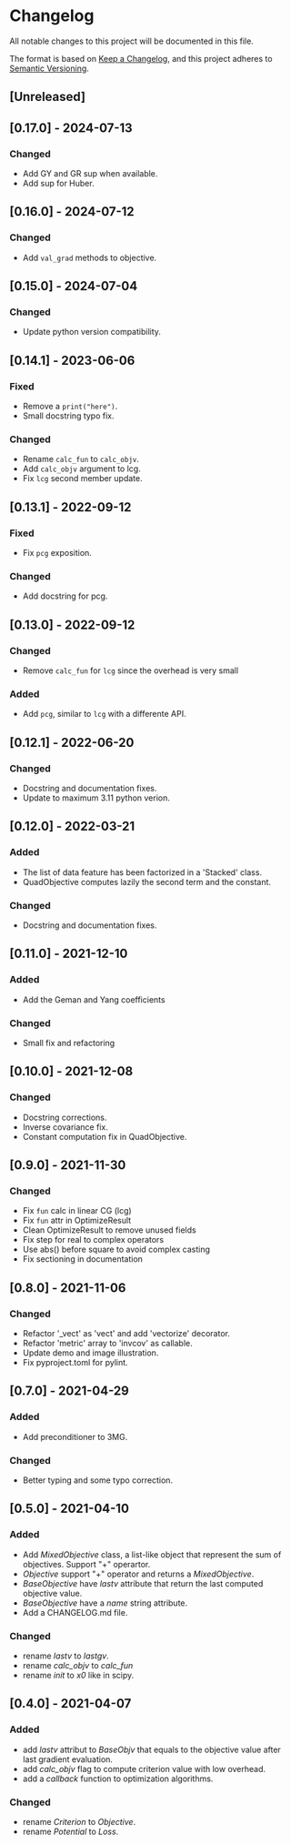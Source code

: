 # Changelog
All notable changes to this project will be documented in this file.

The format is based on [Keep a Changelog](https://keepachangelog.com/en/1.0.0/),
and this project adheres to [Semantic Versioning](https://semver.org/spec/v2.0.0.html).

## [Unreleased]

## [0.17.0] - 2024-07-13

### Changed
- Add GY and GR sup when available.
- Add sup for Huber.

## [0.16.0] - 2024-07-12

### Changed
- Add `val_grad` methods to objective.

## [0.15.0] - 2024-07-04

### Changed
- Update python version compatibility.

## [0.14.1] - 2023-06-06

### Fixed
- Remove a `print("here")`.
- Small docstring typo fix.

### Changed
- Rename `calc_fun` to `calc_objv`.
- Add `calc_objv` argument to lcg.
- Fix `lcg` second member update.

## [0.13.1] - 2022-09-12

### Fixed
- Fix `pcg` exposition.

### Changed
- Add docstring for pcg.

## [0.13.0] - 2022-09-12

### Changed
- Remove `calc_fun` for `lcg` since the overhead is very small

### Added
- Add `pcg`, similar to `lcg` with a differente API.

## [0.12.1] - 2022-06-20

### Changed
- Docstring and documentation fixes.
- Update to maximum 3.11 python verion.

## [0.12.0] - 2022-03-21

### Added
- The list of data feature has been factorized in a 'Stacked' class.
- QuadObjective computes lazily the second term and the constant.

### Changed
- Docstring and documentation fixes.

## [0.11.0] - 2021-12-10

### Added
- Add the Geman and Yang coefficients

### Changed
- Small fix and refactoring

## [0.10.0] - 2021-12-08

### Changed
- Docstring corrections.
- Inverse covariance fix.
- Constant computation fix in QuadObjective.

## [0.9.0] - 2021-11-30

### Changed
- Fix `fun` calc in linear CG (lcg)
- Fix `fun` attr in OptimizeResult
- Clean OptimizeResult to remove unused fields
- Fix step for real to complex operators 
- Use abs() before square to avoid complex casting
- Fix sectioning in documentation

## [0.8.0] - 2021-11-06

### Changed
- Refactor '_vect' as 'vect' and add 'vectorize' decorator.
- Refactor 'metric' array to 'invcov' as callable.
- Update demo and image illustration.
- Fix pyproject.toml for pylint.

## [0.7.0] - 2021-04-29

### Added
- Add preconditioner to 3MG.

### Changed
- Better typing and some typo correction.

## [0.5.0] - 2021-04-10

### Added
- Add *MixedObjective* class, a list-like object that represent the sum of
  objectives. Support "+" operartor.
- *Objective* support "+" operator and returns a *MixedObjective*.
- *BaseObjective* have *lastv* attribute that return the last computed objective
  value.
- *BaseObjective* have a *name* string attribute.
- Add a CHANGELOG.md file.

### Changed 
- rename *lastv* to *lastgv*.
- rename *calc_objv* to *calc_fun* 
- rename *init* to *x0* like in scipy.

## [0.4.0] - 2021-04-07

### Added
- add *lastv* attribut to *BaseObjv* that equals to the objective value after
  last gradient evaluation.
- add *calc_objv* flag to compute criterion value with low overhead.
- add a *callback* function to optimization algorithms.

### Changed 
- rename *Criterion* to *Objective*.
- rename *Potential* to *Loss*.
